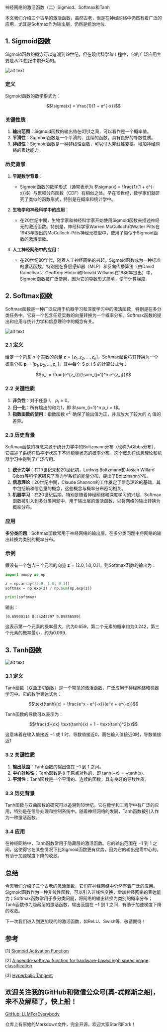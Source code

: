 神经网络的激活函数（二）Sigmiod、Softmax和Tanh

本文我们介绍三个古早的激活函数，虽然古老，但是在神经网络中仍然有着广泛的应用，尤其是Softmax作为输出层，仍然是统治地位.

## 1. Sigmoid函数

Sigmoid函数的概念可以追溯到19世纪，但在现代科学和工程中，它的广泛应用主要是从20世纪中期开始的。

![alt text](assest/神经网络的激活函数/0.png)

### 定义

Sigmoid函数的数学形式为：

$$\sigma(x) = \frac{1}{1 + e^{-x}}$$

### 关键性质

1. **输出范围**：Sigmoid函数的输出值在0到1之间，可以看作是一个概率值。
2. **平滑性**：Sigmoid函数是一个平滑的、连续的函数，具有良好的导数性质。
3. **非线性**：Sigmoid函数是一种非线性函数，可以引入非线性变换，增加神经网络的表达能力。

### 历史背景

1. **早期数学背景**：
   - Sigmoid函数的数学形式（通常表示为 $\sigma(x) = \frac{1}{1 + e^{-x}}$）与累积分布函数（CDF）有相似之处。早在19世纪，数学家们就研究了类似的函数形式，特别是在概率和统计学中。

2. **生物学和神经科学中的应用**：
   - 在20世纪中期，生物学家和神经科学家开始使用Sigmoid函数来描述神经元的激活函数。特别是，神经科学家Warren McCulloch和Walter Pitts在1943年提出的McCulloch-Pitts神经元模型中，使用了类似于Sigmoid函数的激活函数。

3. **人工神经网络中的应用**：
   - 在20世纪80年代，随着人工神经网络的兴起，Sigmoid函数成为一种标准的激活函数。特别是在多层感知器（MLP）和反向传播算法（由David Rumelhart、Geoffrey Hinton和Ronald Williams在1986年提出）中，Sigmoid函数被广泛使用，因为它的导数形式简单，便于计算梯度。


## 2. Softmax函数
Softmax函数是一种广泛应用于机器学习和深度学习中的激活函数，特别是在多分类任务中。它将一个包含任意实数的向量转换为一个概率分布。Softmax函数的提出和应用与统计力学和信息理论中的概念有关。

![alt text](assest/神经网络的激活函数/1.png)

### 2.1 定义

给定一个包含 $n$ 个实数的向量 $\mathbf{z} = [z_1, z_2, \ldots, z_n]$，Softmax函数将其转换为一个概率分布 $\mathbf{p} = [p_1, p_2, \ldots, p_n]$，其中每个 $ p_i $ 的计算公式为：

$$p_i = \frac{e^{z_i}}{\sum_{j=1}^n e^{z_j}}$$

### 2.2 关键性质

1. **非负性**：对于任意 $i$， $p_i \geq 0$。
2. **归一化**：所有输出的和为1，即 $\sum_{i=1}^n p_i = 1$。
3. **指数函数的使用**：指数函数 $e^{z_i}$ 确保了输出值为正，并且放大了较大的 $z_i$ 值的差异。

### 2.3 历史背景

Softmax函数的概念来源于统计力学中的Boltzmann分布（也称为Gibbs分布），它描述了系统在热平衡状态下不同能量状态的概率分布。这个概念在信息理论和机器学习中得到了广泛应用。

1. **统计力学**：在19世纪末和20世纪初，Ludwig Boltzmann和Josiah Willard Gibbs等科学家研究了热力学系统的能量分布，提出了Boltzmann分布。
2. **信息理论**：20世纪中期，Claude Shannon的工作奠定了信息理论的基础，其中包括熵和信息量的概念，这些概念与概率分布密切相关。
3. **机器学习**：在20世纪后期，特别是随着神经网络和深度学习的兴起，Softmax函数被引入到多分类问题中，用于输出层的激活函数，以将网络的输出转换为概率分布。

### 应用

**多分类问题**：Softmax函数常用于神经网络的输出层，在多分类问题中将网络的输出转换为类别的概率分布。

### 示例

假设有一个包含三个元素的向量 $\mathbf{z} = [2.0, 1.0, 0.1]$，则Softmax函数的输出为：

```python
import numpy as np

z = np.array([2.0, 1.0, 0.1])
softmax = np.exp(z) / np.sum(np.exp(z))

print(softmax)
```

输出：

```
[0.65900114 0.24243297 0.09856589]
```

这表示第一个元素的概率最大，约为0.659，第二个元素的概率约为0.242，第三个元素的概率最小，约为0.099.

## 3. Tanh函数

![alt text](assest/神经网络的激活函数/2.png)

### 3.1 定义
Tanh函数（双曲正切函数）是一个常见的激活函数，广泛应用于神经网络和机器学习中。它的数学表达式为：

$$\text{tanh}(x) = \frac{e^x - e^{-x}}{e^x + e^{-x}}$$

Tanh函数的导数可以表示为：

$$\frac{d}{dx} \text{tanh}(x) = 1 - \text{tanh}^2(x)$$

这意味着在输入值接近 $-1$ 或 $1$ 时，导数值接近0，而在输入值接近0时，导数值接近1

### 3.2 关键性质

1. **输出范围**：Tanh函数的输出值在 $-1$ 到 $1$ 之间。
2. **中心对称性**：Tanh函数是关于原点对称的，即 $\text{tanh}(-x) = -\text{tanh}(x)$。
3. **平滑性**：Tanh函数是一个平滑的、连续的函数，具有良好的导数性质。


### 3.3 历史背景

Tanh函数与双曲函数的研究可以追溯到18世纪。它在数学和工程学中有广泛的应用，特别是在信号处理和控制系统中。随着神经网络的发展，Tanh函数被引入作为一种激活函数。

### 3.4 应用

在神经网络中，Tanh函数常用于隐藏层的激活函数。它的输出范围在 $-1$ 到 $1$ 之间，这使得它在某些情况下比Sigmoid函数更有优势，因为它的输出是零中心的，有助于加速梯度下降的收敛。


## 总结
今天我们介绍了三个古老的激活函数，它们在神经网络中仍然有着广泛的应用。Sigmoid函数作为一种非线性函数，可以引入非线性变换，增加神经网络的表达能力；Softmax函数常用于多分类问题，将网络的输出转换为类别的概率分布；Tanh函数作为隐藏层的激活函数，输出范围在 $-1$ 到 $1$ 之间，有助于加速梯度下降的收敛。

下一次我们进入到更加现代的激活函数，如ReLU、Swish等，敬请期待！

## 参考

[1] [Sigmoid Activation Function](https://www.codecademy.com/resources/docs/ai/neural-networks/sigmoid-activation-function)

[2] [A pseudo-softmax function for hardware-based high speed image classification](https://www.nature.com/articles/s41598-021-94691-7)

[3] [Hyperbolic Tangent](https://mathworld.wolfram.com/HyperbolicTangent.html)

## 欢迎关注我的GitHub和微信公众号[真-忒修斯之船]，来不及解释了，快上船！

[GitHub: LLMForEverybody](https://github.com/luhengshiwo/LLMForEverybody)

仓库上有原始的Markdown文件，完全开源，欢迎大家Star和Fork！